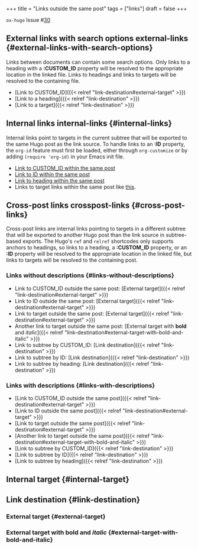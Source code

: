 +++
title = "Links outside the same post"
tags = ["links"]
draft = false
+++

`ox-hugo` Issue #[30](https://github.com/kaushalmodi/ox-hugo/issues/30)


## External links with search options <span class="tag"><span class="external_links">external-links</span></span> {#external-links-with-search-options}

Links between documents can contain some search options. Only links
to a heading with a **:CUSTOM_ID** property will be resolved to the
appropriate location in the linked file. Links to headings and
links to targets will be resolved to the containing file.

-   [Link to CUSTOM_ID]({{< relref "link-destination#external-target" >}})
-   [Link to a heading]({{< relref "link-destination" >}})
-   [Link to a target]({{< relref "link-destination" >}})


## Internal links <span class="tag"><span class="internal_links">internal-links</span></span> {#internal-links}

Internal links point to targets in the current subtree that will be
exported to the same Hugo post as the link source. To handle links to
an **:ID** property, the `org-id` feature must first be loaded, either
through `org-customize` or by adding `(require 'org-id)` in your Emacs
init file.

-   [Link to CUSTOM_ID within the same post](#internal-target)
-   [Link to ID within the same post](#internal-target)
-   [Link to heading within the same post](#internal-target)
-   Links to target links within the same post like [this](#org-target--internal-target-link).


## Cross-post links <span class="tag"><span class="crosspost_links">crosspost-links</span></span> {#cross-post-links}

Cross-post links are internal links pointing to targets in a different
subtree that will be exported to another Hugo post than the link
source in subtree-based exports. The Hugo's `ref` and `relref`
shortcodes only supports anchors to headings, so links to a heading,
a **:CUSTOM_ID** property, or an **:ID** property will be resolved to the
appropriate location in the linked file, but links to targets will be
resolved to the containing post.


### Links without descriptions {#links-without-descriptions}

-   Link to CUSTOM_ID outside the same post: [External target]({{< relref "link-destination#external-target" >}})
-   Link to ID outside the same post: [External target]({{< relref "link-destination#external-target" >}})
-   Link to target outside the same post: [External target]({{< relref "link-destination#external-target" >}})
-   Another link to target outside the same post: [External target with **bold** and _italic_]({{< relref "link-destination#external-target-with-bold-and-italic" >}})
-   Link to subtree by CUSTOM_ID: [Link destination]({{< relref "link-destination" >}})
-   Link to subtree by ID: [Link destination]({{< relref "link-destination" >}})
-   Link to subtree by heading: [Link destination]({{< relref "link-destination" >}})


### Links with descriptions {#links-with-descriptions}

-   [Link to CUSTOM_ID outside the same post]({{< relref "link-destination#external-target" >}})
-   [Link to ID outside the same post]({{< relref "link-destination#external-target" >}})
-   [Link to target outside the same post]({{< relref "link-destination#external-target" >}})
-   [Another link to target outside the same post]({{< relref "link-destination#external-target-with-bold-and-italic" >}})
-   [Link to subtree by CUSTOM_ID]({{< relref "link-destination" >}})
-   [Link to subtree by ID]({{< relref "link-destination" >}})
-   [Link to subtree by heading]({{< relref "link-destination" >}})


## Internal target {#internal-target}

<span class="org-target" id="org-target--internal-target-link" title="internal target link"></span>


## Link destination {#link-destination}


### External target {#external-target}

<span class="org-target" id="org-target--external-target" title="external-target"></span>


### External target with **bold** and _italic_ {#external-target-with-bold-and-italic}

